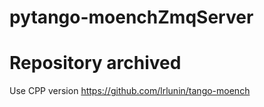 # pytango-moenchZmqServer

# Repository archived
Use CPP version https://github.com/lrlunin/tango-moench
